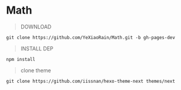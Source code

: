Math
====


> DOWNLOAD

`git clone https://github.com/YeXiaoRain/Math.git -b gh-pages-dev`

> INSTALL DEP

`npm install`

> clone theme

`git clone https://github.com/iissnan/hexo-theme-next themes/next`
